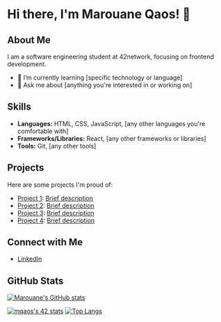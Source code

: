 # Hi there, I'm Marouane Qaos! 👋

## About Me

I am a software engineering student at 42network, focusing on frontend development.

- 🌱 I’m currently learning [specific technology or language]
- 💬 Ask me about [anything you're interested in or working on]

## Skills

- **Languages:** HTML, CSS, JavaScript, [any other languages you're comfortable with]
- **Frameworks/Libraries:** React, [any other frameworks or libraries]
- **Tools:** Git, [any other tools]

## Projects

Here are some projects I'm proud of:

- [Project 1](link-to-project-1): [Brief description](https://github.com/MarOne16/webServer)
- [Project 2](link-to-project-2): [Brief description](https://github.com/Mohamed-Bousoufi/CUB3D)
- [Project 3](link-to-project-3): [Brief description](https://github.com/MarOne16/minishell)
- [Project 4](link-to-project-4): [Brief description](https://github.com/MarOne16/7elma)

## Connect with Me

- [LinkedIn]([your-linkedin-profile](https://www.linkedin.com/in/marouane-qaos-443a2121a/))

## GitHub Stats

[![Marouane's GitHub stats](https://github-readme-stats.vercel.app/api?username=your-username&show_icons=true&theme=radical)](https://github.com/your-username)



[![mqaos's 42 stats](https://badge.mediaplus.ma/binary/mqaos)](https://github.com/oakoudad/badge42) [![Top Langs](https://github-readme-stats.vercel.app/api/top-langs/?username=MarOne16)]()
